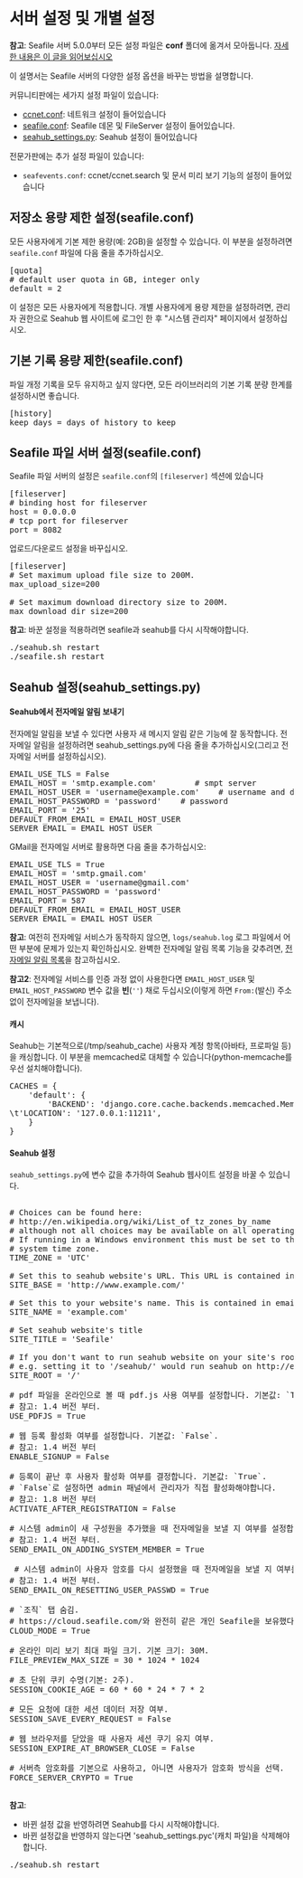 # 서버 설정 및 개별 설정

**참고**: Seafile 서버 5.0.0부터 모든 설정 파일은 **conf** 폴더에 옮겨서 모아둡니다. [자세한 내용은 이 글을 읽어보십시오](../deploy/new_directory_layout_5_0_0.md)

이 설명서는 Seafile 서버의 다양한 설정 옵션을 바꾸는 방법을 설명합니다.

커뮤니티판에는 세가지 설정 파일이 있습니다:

- [ccnet.conf](ccnet-conf.md): 네트워크 설정이 들어있습니다
- [seafile.conf](seafile-conf.md): Seafile 데몬 및 FileServer 설정이 들어있습니다.
- [seahub_settings.py](seahub_settings_py.md): Seahub 설정이 들어있습니다

전문가판에는 추가 설정 파일이 있습니다:

- `seafevents.conf`: ccnet/ccnet.search 및 문서 미리 보기 기능의 설정이 들어있습니다




## 저장소 용량 제한 설정(seafile.conf)

모든 사용자에게 기본 제한 용량(예: 2GB)을 설정할 수 있습니다. 이 부분을 설정하려면 `seafile.conf` 파일에 다음 줄을 추가하십시오.

<pre>
[quota]
# default user quota in GB, integer only
default = 2
</pre>

이 설정은 모든 사용자에게 적용합니다. 개별 사용자에게 용량 제한을 설정하려면, 관리자 권한으로 Seahub 웹 사이트에 로그인 한 후 "시스템 관리자" 페이지에서 설정하십시오.

## 기본 기록 용량 제한(seafile.conf)

파일 개정 기록을 모두 유지하고 싶지 않다면, 모든 라이브러리의 기본 기록 분량 한계를 설정하시면 좋습니다.

<pre>
[history]
keep_days = days of history to keep
</pre>

## Seafile 파일 서버 설정(seafile.conf)

Seafile 파일 서버의 설정은 `seafile.conf`의 <code>[fileserver]</code> 섹션에 있습니다

<pre>
[fileserver]
# binding host for fileserver
host = 0.0.0.0
# tcp port for fileserver
port = 8082
</pre>

업로드/다운로드 설정을 바꾸십시오.

<pre>
[fileserver]
# Set maximum upload file size to 200M.
max_upload_size=200

# Set maximum download directory size to 200M.
max_download_dir_size=200
</pre>

**참고**: 바꾼 설정을 적용하려면 seafile과 seahub를 다시 시작해야합니다.
<pre>
./seahub.sh restart
./seafile.sh restart
</pre>

## Seahub 설정(seahub_settings.py)

#### Seahub에서 전자메일 알림 보내기

전자메일 알림을 보낼 수 있다면 사용자 새 메시지 알림 같은 기능에 잘 동작합니다.
전자메일 알림을 설정하려면 seahub_settings.py에 다음 줄을 추가하십시오(그리고 전자메일 서버를 설정하십시오).

<pre>
EMAIL_USE_TLS = False
EMAIL_HOST = 'smtp.example.com'        # smpt server
EMAIL_HOST_USER = 'username@example.com'    # username and domain
EMAIL_HOST_PASSWORD = 'password'    # password
EMAIL_PORT = '25'
DEFAULT_FROM_EMAIL = EMAIL_HOST_USER
SERVER_EMAIL = EMAIL_HOST_USER
</pre>

GMail을 전자메일 서버로 활용하면 다음 줄을 추가하십시오:

<pre>
EMAIL_USE_TLS = True
EMAIL_HOST = 'smtp.gmail.com'
EMAIL_HOST_USER = 'username@gmail.com'
EMAIL_HOST_PASSWORD = 'password'
EMAIL_PORT = 587
DEFAULT_FROM_EMAIL = EMAIL_HOST_USER
SERVER_EMAIL = EMAIL_HOST_USER
</pre>

**참고**: 여전히 전자메일 서비스가 동작하지 않으면, <code>logs/seahub.log</code> 로그 파일에서 어떤 부분에 문제가 있는지 확인하십시오. 완벽한 전자메일 알림 목록 기능을 갖추려면, [전자메일 알림 목록](customize_email_notifications.md)을 참고하십시오.

**참고2**: 전자메일 서비스를 인증 과정 없이 사용한다면 <code>EMAIL_HOST_USER</code> 및 <code>EMAIL_HOST_PASSWORD</code> 변수 값을 **빈**(<code>''</code>) 채로 두십시오(이렇게 하면 <code>From:</code>(발신) 주소 없이 전자메일을 보냅니다).

#### 캐시

Seahub는 기본적으로(/tmp/seahub_cache) 사용자 계정 항목(아바타, 프로파일 등)을 캐싱합니다. 이 부분을 memcached로 대체할 수 있습니다(python-memcache를 우선 설치해야합니다).

<pre>
CACHES = {
    'default': {
        'BACKEND': 'django.core.cache.backends.memcached.MemcachedCache',
\t'LOCATION': '127.0.0.1:11211',
    }
}
</pre>

#### Seahub 설정

`seahub_settings.py`에 변수 값을 추가하여 Seahub 웹사이트 설정을 바꿀 수 있습니다.

<pre>

# Choices can be found here:
# http://en.wikipedia.org/wiki/List_of_tz_zones_by_name
# although not all choices may be available on all operating systems.
# If running in a Windows environment this must be set to the same as your
# system time zone.
TIME_ZONE = 'UTC'

# Set this to seahub website's URL. This URL is contained in email notifications.
SITE_BASE = 'http://www.example.com/'

# Set this to your website's name. This is contained in email notifications.
SITE_NAME = 'example.com'

# Set seahub website's title
SITE_TITLE = 'Seafile'

# If you don't want to run seahub website on your site's root path, set this option to your preferred path.
# e.g. setting it to '/seahub/' would run seahub on http://example.com/seahub/.
SITE_ROOT = '/'

# pdf 파일을 온라인으로 볼 때 pdf.js 사용 여부를 설정합니다. 기본값: `True`,  설정을 끌 수 있습니다.
# 참고: 1.4 버전 부터.
USE_PDFJS = True

# 웹 등록 활성화 여부를 설정합니다. 기본값: `False`.
# 참고: 1.4 버전 부터
ENABLE_SIGNUP = False

# 등록이 끝난 후 사용자 활성화 여부를 결정합니다. 기본값: `True`.
# `False`로 설정하면 admin 패널에서 관리자가 직접 활성화해야합니다.
# 참고: 1.8 버전 부터
ACTIVATE_AFTER_REGISTRATION = False

# 시스템 admin이 새 구성원을 추가했을 때 전자메일을 보낼 지 여부를 설정합니다. 기본값: `True`.
# 참고: 1.4 버전 부터.
SEND_EMAIL_ON_ADDING_SYSTEM_MEMBER = True

 # 시스템 admin이 사용자 암호를 다시 설정했을 때 전자메일을 보낼 지 여부를 설정합니다. 기본값: `True`.
# 참고: 1.4 버전 부터.
SEND_EMAIL_ON_RESETTING_USER_PASSWD = True

# `조직` 탭 숨김.
# https://cloud.seafile.com/와 완전히 같은 개인 Seafile을 보유했다면, 이 플래그를 설정할 수 있습니다.
CLOUD_MODE = True

# 온라인 미리 보기 최대 파일 크기. 기본 크기: 30M.
FILE_PREVIEW_MAX_SIZE = 30 * 1024 * 1024

# 초 단위 쿠키 수명(기본: 2주).
SESSION_COOKIE_AGE = 60 * 60 * 24 * 7 * 2

# 모든 요청에 대한 세션 데이터 저장 여부.
SESSION_SAVE_EVERY_REQUEST = False

# 웹 브라우저를 닫았을 때 사용자 세션 쿠기 유지 여부.
SESSION_EXPIRE_AT_BROWSER_CLOSE = False

# 서버측 암호화를 기본으로 사용하고, 아니면 사용자가 암호화 방식을 선택.
FORCE_SERVER_CRYPTO = True

</pre>

**참고**:

* 바뀐 설정 값을 반영하려면 Seahub를 다시 시작해야합니다.
* 바뀐 설정값을 반영하지 않는다면 'seahub_settings.pyc'(캐치 파일)을 삭제해야합니다.

<pre>
./seahub.sh restart
</pre>

